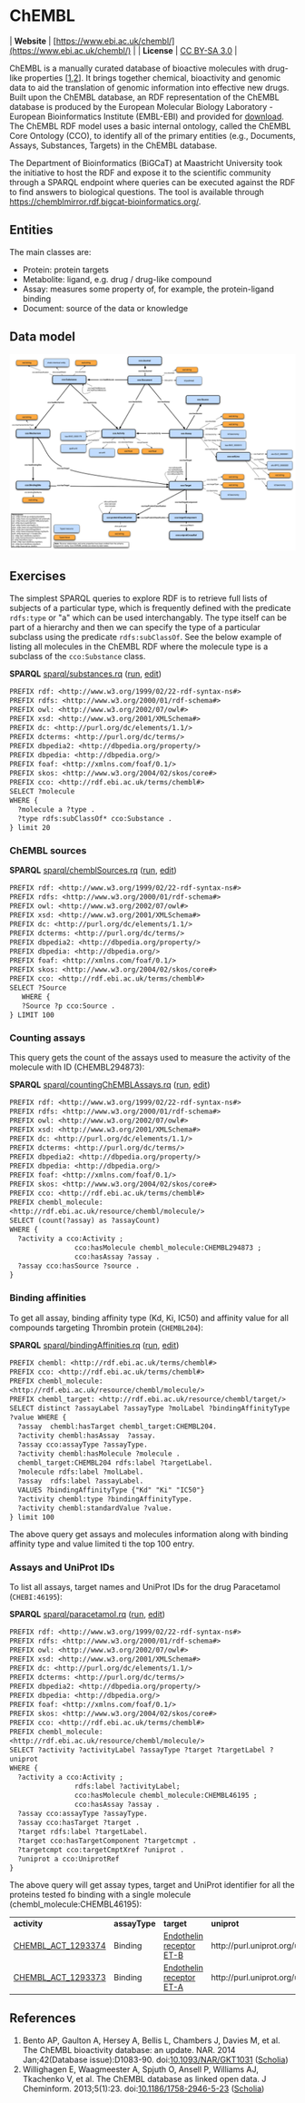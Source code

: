 # ChEMBL

| **Website** | [https://www.ebi.ac.uk/chembl/](https://www.ebi.ac.uk/chembl/) |
| **License** | [CC BY-SA 3.0](https://creativecommons.org/licenses/by-sa/3.0/) |

<a name="tp1">ChEMBL</a> is a manually curated database of bioactive
molecules with drug-like properties [<a href="#citeref1">1</a>,<a href="#citeref2">2</a>].
It brings together chemical, bioactivity and genomic data to aid the translation of
genomic information into effective new drugs. Built upon the ChEMBL database, an RDF
representation of the ChEMBL database is produced by the European Molecular Biology
Laboratory - European Bioinformatics Institute (EMBL-EBI) and provided for
[download](https://www.ebi.ac.uk/rdf/services/sparql). The ChEMBL RDF model uses a
basic internal ontology, called the <a name="tp2">ChEMBL Core Ontology</a> (CCO), to identify all of
the primary entities (e.g., Documents, Assays, Substances, Targets) in the
ChEMBL database.

The Department of Bioinformatics (BiGCaT) at Maastricht University
took the initiative to host the RDF and expose it to the scientific community through
a SPARQL endpoint where queries can be executed against the RDF to find answers to
biological questions. The tool is available through https://chemblmirror.rdf.bigcat-bioinformatics.org/.

## Entities

The main classes are:

* Protein: <a name="tp3">protein</a> targets
* Metabolite: ligand, e.g. <a name="tp4">drug</a> / drug-like compound
* Assay: measures some property of, for example, the protein-ligand binding
* Document: source of the data or knowledge

## Data model

![Graphical representation of RDF schema](images/chembl_18_rdf_summary.png "ChEMBL RDF")

## Exercises

The simplest SPARQL queries to explore RDF is to retrieve full lists of subjects of a
particular type, which is frequently defined with the predicate `rdfs:type` or "a" which
can be used interchangably. The type itself can be part of a hierarchy and then we can
specify the type of a particular subclass using the predicate `rdfs:subClassOf`. See
the below example of listing all molecules in the ChEMBL RDF where the molecule type is
a subclass of the `cco:Substance` class.

**SPARQL** [sparql/substances.rq](sparql/substances.code.html) ([run](https://chemblmirror.rdf.bigcat-bioinformatics.org/sparql/?query=PREFIX%20rdf%3A%20%3Chttp%3A%2F%2Fwww.w3.org%2F1999%2F02%2F22-rdf-syntax-ns%23%3E%0APREFIX%20rdfs%3A%20%3Chttp%3A%2F%2Fwww.w3.org%2F2000%2F01%2Frdf-schema%23%3E%0APREFIX%20owl%3A%20%3Chttp%3A%2F%2Fwww.w3.org%2F2002%2F07%2Fowl%23%3E%0APREFIX%20xsd%3A%20%3Chttp%3A%2F%2Fwww.w3.org%2F2001%2FXMLSchema%23%3E%0APREFIX%20dc%3A%20%3Chttp%3A%2F%2Fpurl.org%2Fdc%2Felements%2F1.1%2F%3E%0APREFIX%20dcterms%3A%20%3Chttp%3A%2F%2Fpurl.org%2Fdc%2Fterms%2F%3E%0APREFIX%20dbpedia2%3A%20%3Chttp%3A%2F%2Fdbpedia.org%2Fproperty%2F%3E%0APREFIX%20dbpedia%3A%20%3Chttp%3A%2F%2Fdbpedia.org%2F%3E%0APREFIX%20foaf%3A%20%3Chttp%3A%2F%2Fxmlns.com%2Ffoaf%2F0.1%2F%3E%0APREFIX%20skos%3A%20%3Chttp%3A%2F%2Fwww.w3.org%2F2004%2F02%2Fskos%2Fcore%23%3E%0A%0APREFIX%20cco%3A%20%3Chttp%3A%2F%2Frdf.ebi.ac.uk%2Fterms%2Fchembl%23%3E%0ASELECT%20%3Fmolecule%0AWHERE%20%7B%0A%20%20%3Fmolecule%20a%20%3Ftype%20.%0A%20%20%3Ftype%20rdfs%3AsubClassOf*%20cco%3ASubstance%20.%0A%7D%20limit%2020%0A), [edit](https://chemblmirror.rdf.bigcat-bioinformatics.org/?q=PREFIX%20rdf%3A%20%3Chttp%3A%2F%2Fwww.w3.org%2F1999%2F02%2F22-rdf-syntax-ns%23%3E%0APREFIX%20rdfs%3A%20%3Chttp%3A%2F%2Fwww.w3.org%2F2000%2F01%2Frdf-schema%23%3E%0APREFIX%20owl%3A%20%3Chttp%3A%2F%2Fwww.w3.org%2F2002%2F07%2Fowl%23%3E%0APREFIX%20xsd%3A%20%3Chttp%3A%2F%2Fwww.w3.org%2F2001%2FXMLSchema%23%3E%0APREFIX%20dc%3A%20%3Chttp%3A%2F%2Fpurl.org%2Fdc%2Felements%2F1.1%2F%3E%0APREFIX%20dcterms%3A%20%3Chttp%3A%2F%2Fpurl.org%2Fdc%2Fterms%2F%3E%0APREFIX%20dbpedia2%3A%20%3Chttp%3A%2F%2Fdbpedia.org%2Fproperty%2F%3E%0APREFIX%20dbpedia%3A%20%3Chttp%3A%2F%2Fdbpedia.org%2F%3E%0APREFIX%20foaf%3A%20%3Chttp%3A%2F%2Fxmlns.com%2Ffoaf%2F0.1%2F%3E%0APREFIX%20skos%3A%20%3Chttp%3A%2F%2Fwww.w3.org%2F2004%2F02%2Fskos%2Fcore%23%3E%0A%0APREFIX%20cco%3A%20%3Chttp%3A%2F%2Frdf.ebi.ac.uk%2Fterms%2Fchembl%23%3E%0ASELECT%20%3Fmolecule%0AWHERE%20%7B%0A%20%20%3Fmolecule%20a%20%3Ftype%20.%0A%20%20%3Ftype%20rdfs%3AsubClassOf*%20cco%3ASubstance%20.%0A%7D%20limit%2020%0A))

```sparql
PREFIX rdf: <http://www.w3.org/1999/02/22-rdf-syntax-ns#>
PREFIX rdfs: <http://www.w3.org/2000/01/rdf-schema#>
PREFIX owl: <http://www.w3.org/2002/07/owl#>
PREFIX xsd: <http://www.w3.org/2001/XMLSchema#>
PREFIX dc: <http://purl.org/dc/elements/1.1/>
PREFIX dcterms: <http://purl.org/dc/terms/>
PREFIX dbpedia2: <http://dbpedia.org/property/>
PREFIX dbpedia: <http://dbpedia.org/>
PREFIX foaf: <http://xmlns.com/foaf/0.1/>
PREFIX skos: <http://www.w3.org/2004/02/skos/core#>
PREFIX cco: <http://rdf.ebi.ac.uk/terms/chembl#>
SELECT ?molecule
WHERE {
  ?molecule a ?type .
  ?type rdfs:subClassOf* cco:Substance .
} limit 20
```


### ChEMBL sources

**SPARQL** [sparql/chemblSources.rq](sparql/chemblSources.code.html) ([run](https://chemblmirror.rdf.bigcat-bioinformatics.org/sparql/?query=PREFIX%20rdf%3A%20%3Chttp%3A%2F%2Fwww.w3.org%2F1999%2F02%2F22-rdf-syntax-ns%23%3E%0APREFIX%20rdfs%3A%20%3Chttp%3A%2F%2Fwww.w3.org%2F2000%2F01%2Frdf-schema%23%3E%0APREFIX%20owl%3A%20%3Chttp%3A%2F%2Fwww.w3.org%2F2002%2F07%2Fowl%23%3E%0APREFIX%20xsd%3A%20%3Chttp%3A%2F%2Fwww.w3.org%2F2001%2FXMLSchema%23%3E%0APREFIX%20dc%3A%20%3Chttp%3A%2F%2Fpurl.org%2Fdc%2Felements%2F1.1%2F%3E%0APREFIX%20dcterms%3A%20%3Chttp%3A%2F%2Fpurl.org%2Fdc%2Fterms%2F%3E%0APREFIX%20dbpedia2%3A%20%3Chttp%3A%2F%2Fdbpedia.org%2Fproperty%2F%3E%0APREFIX%20dbpedia%3A%20%3Chttp%3A%2F%2Fdbpedia.org%2F%3E%0APREFIX%20foaf%3A%20%3Chttp%3A%2F%2Fxmlns.com%2Ffoaf%2F0.1%2F%3E%0APREFIX%20skos%3A%20%3Chttp%3A%2F%2Fwww.w3.org%2F2004%2F02%2Fskos%2Fcore%23%3E%0A%0APREFIX%20cco%3A%20%3Chttp%3A%2F%2Frdf.ebi.ac.uk%2Fterms%2Fchembl%23%3E%0ASELECT%20%3FSource%0A%20%20%20WHERE%20%7B%0A%20%20%20%3FSource%20%3Fp%20cco%3ASource%20.%0A%7D%20LIMIT%20100%0A), [edit](https://chemblmirror.rdf.bigcat-bioinformatics.org/?q=PREFIX%20rdf%3A%20%3Chttp%3A%2F%2Fwww.w3.org%2F1999%2F02%2F22-rdf-syntax-ns%23%3E%0APREFIX%20rdfs%3A%20%3Chttp%3A%2F%2Fwww.w3.org%2F2000%2F01%2Frdf-schema%23%3E%0APREFIX%20owl%3A%20%3Chttp%3A%2F%2Fwww.w3.org%2F2002%2F07%2Fowl%23%3E%0APREFIX%20xsd%3A%20%3Chttp%3A%2F%2Fwww.w3.org%2F2001%2FXMLSchema%23%3E%0APREFIX%20dc%3A%20%3Chttp%3A%2F%2Fpurl.org%2Fdc%2Felements%2F1.1%2F%3E%0APREFIX%20dcterms%3A%20%3Chttp%3A%2F%2Fpurl.org%2Fdc%2Fterms%2F%3E%0APREFIX%20dbpedia2%3A%20%3Chttp%3A%2F%2Fdbpedia.org%2Fproperty%2F%3E%0APREFIX%20dbpedia%3A%20%3Chttp%3A%2F%2Fdbpedia.org%2F%3E%0APREFIX%20foaf%3A%20%3Chttp%3A%2F%2Fxmlns.com%2Ffoaf%2F0.1%2F%3E%0APREFIX%20skos%3A%20%3Chttp%3A%2F%2Fwww.w3.org%2F2004%2F02%2Fskos%2Fcore%23%3E%0A%0APREFIX%20cco%3A%20%3Chttp%3A%2F%2Frdf.ebi.ac.uk%2Fterms%2Fchembl%23%3E%0ASELECT%20%3FSource%0A%20%20%20WHERE%20%7B%0A%20%20%20%3FSource%20%3Fp%20cco%3ASource%20.%0A%7D%20LIMIT%20100%0A))

```sparql
PREFIX rdf: <http://www.w3.org/1999/02/22-rdf-syntax-ns#>
PREFIX rdfs: <http://www.w3.org/2000/01/rdf-schema#>
PREFIX owl: <http://www.w3.org/2002/07/owl#>
PREFIX xsd: <http://www.w3.org/2001/XMLSchema#>
PREFIX dc: <http://purl.org/dc/elements/1.1/>
PREFIX dcterms: <http://purl.org/dc/terms/>
PREFIX dbpedia2: <http://dbpedia.org/property/>
PREFIX dbpedia: <http://dbpedia.org/>
PREFIX foaf: <http://xmlns.com/foaf/0.1/>
PREFIX skos: <http://www.w3.org/2004/02/skos/core#>
PREFIX cco: <http://rdf.ebi.ac.uk/terms/chembl#>
SELECT ?Source
   WHERE {
   ?Source ?p cco:Source .
} LIMIT 100
```

### Counting assays

This query gets the count of the assays used to measure the activity of the molecule with ID (CHEMBL294873):

**SPARQL** [sparql/countingChEMBLAssays.rq](sparql/countingChEMBLAssays.code.html) ([run](https://chemblmirror.rdf.bigcat-bioinformatics.org/sparql/?query=PREFIX%20rdf%3A%20%3Chttp%3A%2F%2Fwww.w3.org%2F1999%2F02%2F22-rdf-syntax-ns%23%3E%0APREFIX%20rdfs%3A%20%3Chttp%3A%2F%2Fwww.w3.org%2F2000%2F01%2Frdf-schema%23%3E%0APREFIX%20owl%3A%20%3Chttp%3A%2F%2Fwww.w3.org%2F2002%2F07%2Fowl%23%3E%0APREFIX%20xsd%3A%20%3Chttp%3A%2F%2Fwww.w3.org%2F2001%2FXMLSchema%23%3E%0APREFIX%20dc%3A%20%3Chttp%3A%2F%2Fpurl.org%2Fdc%2Felements%2F1.1%2F%3E%0APREFIX%20dcterms%3A%20%3Chttp%3A%2F%2Fpurl.org%2Fdc%2Fterms%2F%3E%0APREFIX%20dbpedia2%3A%20%3Chttp%3A%2F%2Fdbpedia.org%2Fproperty%2F%3E%0APREFIX%20dbpedia%3A%20%3Chttp%3A%2F%2Fdbpedia.org%2F%3E%0APREFIX%20foaf%3A%20%3Chttp%3A%2F%2Fxmlns.com%2Ffoaf%2F0.1%2F%3E%0APREFIX%20skos%3A%20%3Chttp%3A%2F%2Fwww.w3.org%2F2004%2F02%2Fskos%2Fcore%23%3E%0APREFIX%20cco%3A%20%3Chttp%3A%2F%2Frdf.ebi.ac.uk%2Fterms%2Fchembl%23%3E%0APREFIX%20chembl_molecule%3A%20%3Chttp%3A%2F%2Frdf.ebi.ac.uk%2Fresource%2Fchembl%2Fmolecule%2F%3E%0A%0ASELECT%20%28count%28%3Fassay%29%20as%20%3FassayCount%29%0AWHERE%20%7B%0A%20%20%3Factivity%20a%20cco%3AActivity%20%3B%0A%20%20%20%20%20%20%20%20%20%20%20%20%20%20%20%20cco%3AhasMolecule%20chembl_molecule%3ACHEMBL294873%20%3B%0A%20%20%20%20%20%20%20%20%20%20%20%20%20%20%20%20cco%3AhasAssay%20%3Fassay%20.%0A%0A%20%20%3Fassay%20cco%3AhasSource%20%3Fsource%20.%0A%7D%0A%0A), [edit](https://chemblmirror.rdf.bigcat-bioinformatics.org/?q=PREFIX%20rdf%3A%20%3Chttp%3A%2F%2Fwww.w3.org%2F1999%2F02%2F22-rdf-syntax-ns%23%3E%0APREFIX%20rdfs%3A%20%3Chttp%3A%2F%2Fwww.w3.org%2F2000%2F01%2Frdf-schema%23%3E%0APREFIX%20owl%3A%20%3Chttp%3A%2F%2Fwww.w3.org%2F2002%2F07%2Fowl%23%3E%0APREFIX%20xsd%3A%20%3Chttp%3A%2F%2Fwww.w3.org%2F2001%2FXMLSchema%23%3E%0APREFIX%20dc%3A%20%3Chttp%3A%2F%2Fpurl.org%2Fdc%2Felements%2F1.1%2F%3E%0APREFIX%20dcterms%3A%20%3Chttp%3A%2F%2Fpurl.org%2Fdc%2Fterms%2F%3E%0APREFIX%20dbpedia2%3A%20%3Chttp%3A%2F%2Fdbpedia.org%2Fproperty%2F%3E%0APREFIX%20dbpedia%3A%20%3Chttp%3A%2F%2Fdbpedia.org%2F%3E%0APREFIX%20foaf%3A%20%3Chttp%3A%2F%2Fxmlns.com%2Ffoaf%2F0.1%2F%3E%0APREFIX%20skos%3A%20%3Chttp%3A%2F%2Fwww.w3.org%2F2004%2F02%2Fskos%2Fcore%23%3E%0APREFIX%20cco%3A%20%3Chttp%3A%2F%2Frdf.ebi.ac.uk%2Fterms%2Fchembl%23%3E%0APREFIX%20chembl_molecule%3A%20%3Chttp%3A%2F%2Frdf.ebi.ac.uk%2Fresource%2Fchembl%2Fmolecule%2F%3E%0A%0ASELECT%20%28count%28%3Fassay%29%20as%20%3FassayCount%29%0AWHERE%20%7B%0A%20%20%3Factivity%20a%20cco%3AActivity%20%3B%0A%20%20%20%20%20%20%20%20%20%20%20%20%20%20%20%20cco%3AhasMolecule%20chembl_molecule%3ACHEMBL294873%20%3B%0A%20%20%20%20%20%20%20%20%20%20%20%20%20%20%20%20cco%3AhasAssay%20%3Fassay%20.%0A%0A%20%20%3Fassay%20cco%3AhasSource%20%3Fsource%20.%0A%7D%0A%0A))

```sparql
PREFIX rdf: <http://www.w3.org/1999/02/22-rdf-syntax-ns#>
PREFIX rdfs: <http://www.w3.org/2000/01/rdf-schema#>
PREFIX owl: <http://www.w3.org/2002/07/owl#>
PREFIX xsd: <http://www.w3.org/2001/XMLSchema#>
PREFIX dc: <http://purl.org/dc/elements/1.1/>
PREFIX dcterms: <http://purl.org/dc/terms/>
PREFIX dbpedia2: <http://dbpedia.org/property/>
PREFIX dbpedia: <http://dbpedia.org/>
PREFIX foaf: <http://xmlns.com/foaf/0.1/>
PREFIX skos: <http://www.w3.org/2004/02/skos/core#>
PREFIX cco: <http://rdf.ebi.ac.uk/terms/chembl#>
PREFIX chembl_molecule: <http://rdf.ebi.ac.uk/resource/chembl/molecule/>
SELECT (count(?assay) as ?assayCount)
WHERE {
  ?activity a cco:Activity ;
                cco:hasMolecule chembl_molecule:CHEMBL294873 ;
                cco:hasAssay ?assay .
  ?assay cco:hasSource ?source .
}
```

### Binding affinities

To get all assay, <a name="tp5">binding affinity</a> type (Kd, Ki, IC50) and affinity value for all compounds
targeting Thrombin protein (`CHEMBL204`):

**SPARQL** [sparql/bindingAffinities.rq](sparql/bindingAffinities.code.html) ([run](https://chemblmirror.rdf.bigcat-bioinformatics.org/sparql/?query=PREFIX%20chembl%3A%20%3Chttp%3A%2F%2Frdf.ebi.ac.uk%2Fterms%2Fchembl%23%3E%0APREFIX%20cco%3A%20%3Chttp%3A%2F%2Frdf.ebi.ac.uk%2Fterms%2Fchembl%23%3E%0APREFIX%20chembl_molecule%3A%20%3Chttp%3A%2F%2Frdf.ebi.ac.uk%2Fresource%2Fchembl%2Fmolecule%2F%3E%0APREFIX%20chembl_target%3A%20%3Chttp%3A%2F%2Frdf.ebi.ac.uk%2Fresource%2Fchembl%2Ftarget%2F%3E%0A%0ASELECT%20distinct%20%3FassayLabel%20%3FassayType%20%3FmolLabel%20%3FbindingAffinityType%20%3Fvalue%20WHERE%20%7B%0A%0A%20%20%3Fassay%20%20chembl%3AhasTarget%20chembl_target%3ACHEMBL204.%0A%20%20%0A%20%20%3Factivity%20chembl%3AhasAssay%20%20%3Fassay.%0A%20%20%3Fassay%20cco%3AassayType%20%3FassayType.%0A%20%20%3Factivity%20chembl%3AhasMolecule%20%3Fmolecule%20.%0A%0A%20%20chembl_target%3ACHEMBL204%20rdfs%3Alabel%20%3FtargetLabel.%0A%20%20%3Fmolecule%20rdfs%3Alabel%20%3FmolLabel.%0A%20%20%3Fassay%20%20rdfs%3Alabel%20%3FassayLabel.%0A%0A%20%20VALUES%20%3FbindingAffinityType%20%7B%22Kd%22%20%22Ki%22%20%22IC50%22%7D%0A%20%20%3Factivity%20chembl%3Atype%20%3FbindingAffinityType.%0A%20%20%3Factivity%20chembl%3AstandardValue%20%3Fvalue.%0A%0A%7D%20limit%20100%0A), [edit](https://chemblmirror.rdf.bigcat-bioinformatics.org/?q=PREFIX%20chembl%3A%20%3Chttp%3A%2F%2Frdf.ebi.ac.uk%2Fterms%2Fchembl%23%3E%0APREFIX%20cco%3A%20%3Chttp%3A%2F%2Frdf.ebi.ac.uk%2Fterms%2Fchembl%23%3E%0APREFIX%20chembl_molecule%3A%20%3Chttp%3A%2F%2Frdf.ebi.ac.uk%2Fresource%2Fchembl%2Fmolecule%2F%3E%0APREFIX%20chembl_target%3A%20%3Chttp%3A%2F%2Frdf.ebi.ac.uk%2Fresource%2Fchembl%2Ftarget%2F%3E%0A%0ASELECT%20distinct%20%3FassayLabel%20%3FassayType%20%3FmolLabel%20%3FbindingAffinityType%20%3Fvalue%20WHERE%20%7B%0A%0A%20%20%3Fassay%20%20chembl%3AhasTarget%20chembl_target%3ACHEMBL204.%0A%20%20%0A%20%20%3Factivity%20chembl%3AhasAssay%20%20%3Fassay.%0A%20%20%3Fassay%20cco%3AassayType%20%3FassayType.%0A%20%20%3Factivity%20chembl%3AhasMolecule%20%3Fmolecule%20.%0A%0A%20%20chembl_target%3ACHEMBL204%20rdfs%3Alabel%20%3FtargetLabel.%0A%20%20%3Fmolecule%20rdfs%3Alabel%20%3FmolLabel.%0A%20%20%3Fassay%20%20rdfs%3Alabel%20%3FassayLabel.%0A%0A%20%20VALUES%20%3FbindingAffinityType%20%7B%22Kd%22%20%22Ki%22%20%22IC50%22%7D%0A%20%20%3Factivity%20chembl%3Atype%20%3FbindingAffinityType.%0A%20%20%3Factivity%20chembl%3AstandardValue%20%3Fvalue.%0A%0A%7D%20limit%20100%0A))

```sparql
PREFIX chembl: <http://rdf.ebi.ac.uk/terms/chembl#>
PREFIX cco: <http://rdf.ebi.ac.uk/terms/chembl#>
PREFIX chembl_molecule: <http://rdf.ebi.ac.uk/resource/chembl/molecule/>
PREFIX chembl_target: <http://rdf.ebi.ac.uk/resource/chembl/target/>
SELECT distinct ?assayLabel ?assayType ?molLabel ?bindingAffinityType ?value WHERE {
  ?assay  chembl:hasTarget chembl_target:CHEMBL204.
  ?activity chembl:hasAssay  ?assay.
  ?assay cco:assayType ?assayType.
  ?activity chembl:hasMolecule ?molecule .
  chembl_target:CHEMBL204 rdfs:label ?targetLabel.
  ?molecule rdfs:label ?molLabel.
  ?assay  rdfs:label ?assayLabel.
  VALUES ?bindingAffinityType {"Kd" "Ki" "IC50"}
  ?activity chembl:type ?bindingAffinityType.
  ?activity chembl:standardValue ?value.
} limit 100
```

The above query get assays and molecules information along with binding affinity type and value limited ti the top 100 entry.

### Assays and UniProt IDs

To list all assays, target names and UniProt IDs for the drug Paracetamol (`CHEBI:46195`):

**SPARQL** [sparql/paracetamol.rq](sparql/paracetamol.code.html) ([run](https://chemblmirror.rdf.bigcat-bioinformatics.org/sparql/?query=PREFIX%20rdf%3A%20%3Chttp%3A%2F%2Fwww.w3.org%2F1999%2F02%2F22-rdf-syntax-ns%23%3E%0APREFIX%20rdfs%3A%20%3Chttp%3A%2F%2Fwww.w3.org%2F2000%2F01%2Frdf-schema%23%3E%0APREFIX%20owl%3A%20%3Chttp%3A%2F%2Fwww.w3.org%2F2002%2F07%2Fowl%23%3E%0APREFIX%20xsd%3A%20%3Chttp%3A%2F%2Fwww.w3.org%2F2001%2FXMLSchema%23%3E%0APREFIX%20dc%3A%20%3Chttp%3A%2F%2Fpurl.org%2Fdc%2Felements%2F1.1%2F%3E%0APREFIX%20dcterms%3A%20%3Chttp%3A%2F%2Fpurl.org%2Fdc%2Fterms%2F%3E%0APREFIX%20dbpedia2%3A%20%3Chttp%3A%2F%2Fdbpedia.org%2Fproperty%2F%3E%0APREFIX%20dbpedia%3A%20%3Chttp%3A%2F%2Fdbpedia.org%2F%3E%0APREFIX%20foaf%3A%20%3Chttp%3A%2F%2Fxmlns.com%2Ffoaf%2F0.1%2F%3E%0APREFIX%20skos%3A%20%3Chttp%3A%2F%2Fwww.w3.org%2F2004%2F02%2Fskos%2Fcore%23%3E%0A%0APREFIX%20cco%3A%20%3Chttp%3A%2F%2Frdf.ebi.ac.uk%2Fterms%2Fchembl%23%3E%0APREFIX%20chembl_molecule%3A%20%3Chttp%3A%2F%2Frdf.ebi.ac.uk%2Fresource%2Fchembl%2Fmolecule%2F%3E%0ASELECT%20%3Factivity%20%3FactivityLabel%20%3FassayType%20%3Ftarget%20%3FtargetLabel%20%3Funiprot%0AWHERE%20%7B%0A%0A%20%20%3Factivity%20a%20cco%3AActivity%20%3B%0A%20%20%20%20%20%20%20%20%20%20%20%20%20%20%20%20rdfs%3Alabel%20%3FactivityLabel%3B%0A%20%20%20%20%20%20%20%20%20%20%20%20%20%20%20%20cco%3AhasMolecule%20chembl_molecule%3ACHEMBL46195%20%3B%0A%20%20%20%20%20%20%20%20%20%20%20%20%20%20%20%20cco%3AhasAssay%20%3Fassay%20.%0A%0A%20%20%3Fassay%20cco%3AassayType%20%3FassayType.%0A%20%20%3Fassay%20cco%3AhasTarget%20%3Ftarget%20.%0A%20%20%0A%20%20%3Ftarget%20rdfs%3Alabel%20%3FtargetLabel.%0A%20%20%3Ftarget%20cco%3AhasTargetComponent%20%3Ftargetcmpt%20.%0A%20%20%3Ftargetcmpt%20cco%3AtargetCmptXref%20%3Funiprot%20.%0A%20%20%3Funiprot%20a%20cco%3AUniprotRef%0A%7D%0A), [edit](https://chemblmirror.rdf.bigcat-bioinformatics.org/?q=PREFIX%20rdf%3A%20%3Chttp%3A%2F%2Fwww.w3.org%2F1999%2F02%2F22-rdf-syntax-ns%23%3E%0APREFIX%20rdfs%3A%20%3Chttp%3A%2F%2Fwww.w3.org%2F2000%2F01%2Frdf-schema%23%3E%0APREFIX%20owl%3A%20%3Chttp%3A%2F%2Fwww.w3.org%2F2002%2F07%2Fowl%23%3E%0APREFIX%20xsd%3A%20%3Chttp%3A%2F%2Fwww.w3.org%2F2001%2FXMLSchema%23%3E%0APREFIX%20dc%3A%20%3Chttp%3A%2F%2Fpurl.org%2Fdc%2Felements%2F1.1%2F%3E%0APREFIX%20dcterms%3A%20%3Chttp%3A%2F%2Fpurl.org%2Fdc%2Fterms%2F%3E%0APREFIX%20dbpedia2%3A%20%3Chttp%3A%2F%2Fdbpedia.org%2Fproperty%2F%3E%0APREFIX%20dbpedia%3A%20%3Chttp%3A%2F%2Fdbpedia.org%2F%3E%0APREFIX%20foaf%3A%20%3Chttp%3A%2F%2Fxmlns.com%2Ffoaf%2F0.1%2F%3E%0APREFIX%20skos%3A%20%3Chttp%3A%2F%2Fwww.w3.org%2F2004%2F02%2Fskos%2Fcore%23%3E%0A%0APREFIX%20cco%3A%20%3Chttp%3A%2F%2Frdf.ebi.ac.uk%2Fterms%2Fchembl%23%3E%0APREFIX%20chembl_molecule%3A%20%3Chttp%3A%2F%2Frdf.ebi.ac.uk%2Fresource%2Fchembl%2Fmolecule%2F%3E%0ASELECT%20%3Factivity%20%3FactivityLabel%20%3FassayType%20%3Ftarget%20%3FtargetLabel%20%3Funiprot%0AWHERE%20%7B%0A%0A%20%20%3Factivity%20a%20cco%3AActivity%20%3B%0A%20%20%20%20%20%20%20%20%20%20%20%20%20%20%20%20rdfs%3Alabel%20%3FactivityLabel%3B%0A%20%20%20%20%20%20%20%20%20%20%20%20%20%20%20%20cco%3AhasMolecule%20chembl_molecule%3ACHEMBL46195%20%3B%0A%20%20%20%20%20%20%20%20%20%20%20%20%20%20%20%20cco%3AhasAssay%20%3Fassay%20.%0A%0A%20%20%3Fassay%20cco%3AassayType%20%3FassayType.%0A%20%20%3Fassay%20cco%3AhasTarget%20%3Ftarget%20.%0A%20%20%0A%20%20%3Ftarget%20rdfs%3Alabel%20%3FtargetLabel.%0A%20%20%3Ftarget%20cco%3AhasTargetComponent%20%3Ftargetcmpt%20.%0A%20%20%3Ftargetcmpt%20cco%3AtargetCmptXref%20%3Funiprot%20.%0A%20%20%3Funiprot%20a%20cco%3AUniprotRef%0A%7D%0A))

```sparql
PREFIX rdf: <http://www.w3.org/1999/02/22-rdf-syntax-ns#>
PREFIX rdfs: <http://www.w3.org/2000/01/rdf-schema#>
PREFIX owl: <http://www.w3.org/2002/07/owl#>
PREFIX xsd: <http://www.w3.org/2001/XMLSchema#>
PREFIX dc: <http://purl.org/dc/elements/1.1/>
PREFIX dcterms: <http://purl.org/dc/terms/>
PREFIX dbpedia2: <http://dbpedia.org/property/>
PREFIX dbpedia: <http://dbpedia.org/>
PREFIX foaf: <http://xmlns.com/foaf/0.1/>
PREFIX skos: <http://www.w3.org/2004/02/skos/core#>
PREFIX cco: <http://rdf.ebi.ac.uk/terms/chembl#>
PREFIX chembl_molecule: <http://rdf.ebi.ac.uk/resource/chembl/molecule/>
SELECT ?activity ?activityLabel ?assayType ?target ?targetLabel ?uniprot
WHERE {
  ?activity a cco:Activity ;
                rdfs:label ?activityLabel;
                cco:hasMolecule chembl_molecule:CHEMBL46195 ;
                cco:hasAssay ?assay .
  ?assay cco:assayType ?assayType.
  ?assay cco:hasTarget ?target .
  ?target rdfs:label ?targetLabel.
  ?target cco:hasTargetComponent ?targetcmpt .
  ?targetcmpt cco:targetCmptXref ?uniprot .
  ?uniprot a cco:UniprotRef
}
```

The above query will get assay types, target and UniProt identifier for all the proteins tested fo binding with a single molecule (chembl_molecule:CHEMBL46195):

<!-- https://chemblmirror.rdf.bigcat-bioinformatics.org/sparql -->
<table>
  <tr>
    <td><b>activity</b></td>
    <td><b>assayType</b></td>
    <td><b>target</b></td>
    <td><b>uniprot</b></td>
  </tr>
  <tr>
    <td><a href="http://rdf.ebi.ac.uk/resource/chembl/activity/CHEMBL_ACT_1293374">CHEMBL_ACT_1293374</a></td>
    <td>Binding</td>
    <td><a href="http://rdf.ebi.ac.uk/resource/chembl/target/CHEMBL1785">Endothelin receptor ET-B</a></td>
    <td>http://purl.uniprot.org/uniprot/P24530</td>
  </tr>
  <tr>
    <td><a href="http://rdf.ebi.ac.uk/resource/chembl/activity/CHEMBL_ACT_1293373">CHEMBL_ACT_1293373</a></td>
    <td>Binding</td>
    <td><a href="http://rdf.ebi.ac.uk/resource/chembl/target/CHEMBL252">Endothelin receptor ET-A</a></td>
    <td>http://purl.uniprot.org/uniprot/P25101</td>
  </tr>
</table>

## References

1. <a name="citeref1"></a>Bento AP, Gaulton A, Hersey A, Bellis L, Chambers J, Davies M, et al. The ChEMBL bioactivity database: an update. NAR. 2014 Jan;42(Database issue):D1083-90.  doi:[10.1093/NAR/GKT1031](https://doi.org/10.1093/NAR/GKT1031) ([Scholia](https://scholia.toolforge.org/doi/10.1093/NAR/GKT1031))
2. <a name="citeref2"></a>Willighagen E, Waagmeester A, Spjuth O, Ansell P, Williams AJ, Tkachenko V, et al. The ChEMBL database as linked open data. J Cheminform. 2013;5(1):23.  doi:[10.1186/1758-2946-5-23](https://doi.org/10.1186/1758-2946-5-23) ([Scholia](https://scholia.toolforge.org/doi/10.1186/1758-2946-5-23))

